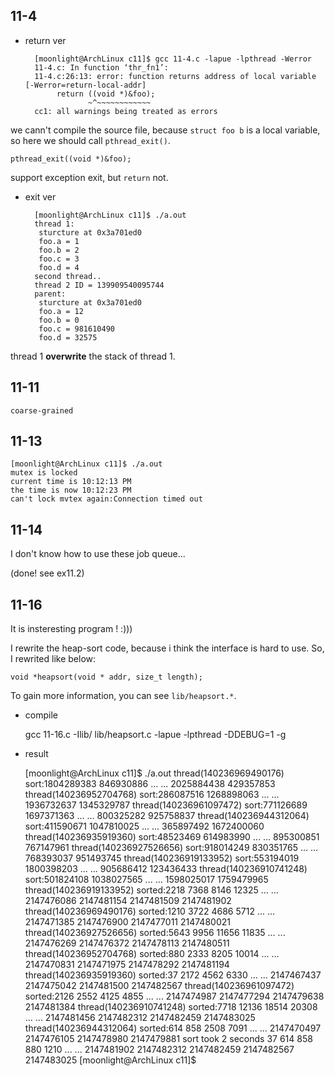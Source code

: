 ## 11-4

- return ver

        [moonlight@ArchLinux c11]$ gcc 11-4.c -lapue -lpthread -Werror
        11-4.c: In function ‘thr_fn1’:
        11-4.c:26:13: error: function returns address of local variable [-Werror=return-local-addr]
             return ((void *)&foo);
                    ~^~~~~~~~~~~~~
        cc1: all warnings being treated as errors

we cann't compile the source file, because `struct foo b` is a local variable, so here we should call `pthread_exit()`.

    pthread_exit((void *)&foo);

support exception exit, but `return` not.

- exit ver


        [moonlight@ArchLinux c11]$ ./a.out 
        thread 1:
         sturcture at 0x3a701ed0
         foo.a = 1
         foo.b = 2
         foo.c = 3
         foo.d = 4
        second thread..
        thread 2 ID = 139909540095744
        parent:
         sturcture at 0x3a701ed0
         foo.a = 12
         foo.b = 0
         foo.c = 981610490
         foo.d = 32575

thread 1 __overwrite__ the stack of thread 1.




## 11-11
`coarse-grained`

## 11-13

    [moonlight@ArchLinux c11]$ ./a.out
    mutex is locked
    current time is 10:12:13 PM
    the time is now 10:12:23 PM
    can't lock mvtex again:Connection timed out


## 11-14

I don't know how to use these job queue... 

(done! see ex11.2)

## 11-16

It is insteresting program ! :)))

I rewrite the heap-sort code, because i think the interface is hard to use. So, I rewrited like below:

    void *heapsort(void * addr, size_t length);

To gain more information, you can see `lib/heapsort.*`.

- compile

    gcc 11-16.c -Ilib/ lib/heapsort.c -lapue -lpthread -DDEBUG=1 -g

- result

    [moonlight@ArchLinux c11]$ ./a.out 
    thread(140236969490176) sort:1804289383 846930886   ... ...   2025884438 429357853 
    thread(140236952704768) sort:286087516 1268898063   ... ...   1936732637 1345329787 
    thread(140236961097472) sort:771126689 1697371363   ... ...   800325282 925758837 
    thread(140236944312064) sort:411590671 1047810025   ... ...   365897492 1672400060 
    thread(140236935919360) sort:48523469 614983990   ... ...   895300851 767147961 
    thread(140236927526656) sort:918014249 830351765   ... ...   768393037 951493745 
    thread(140236919133952) sort:553194019 1800398203   ... ...   905686412 123436433 
    thread(140236910741248) sort:501824108 1038027565   ... ...   1598025017 1759479965 
    thread(140236919133952) sorted:2218 7368 8146 12325   ... ...   2147476086 2147481154 2147481509 2147481902 
    thread(140236969490176) sorted:1210 3722 4686 5712   ... ...   2147471385 2147476900 2147477011 2147480021 
    thread(140236927526656) sorted:5643 9956 11656 11835   ... ...   2147476269 2147476372 2147478113 2147480511 
    thread(140236952704768) sorted:880 2333 8205 10014   ... ...   2147470831 2147471975 2147478292 2147481194 
    thread(140236935919360) sorted:37 2172 4562 6330   ... ...   2147467437 2147475042 2147481500 2147482567 
    thread(140236961097472) sorted:2126 2552 4125 4855   ... ...   2147474987 2147477294 2147479638 2147481384 
    thread(140236910741248) sorted:7718 12136 18514 20308   ... ...   2147481456 2147482312 2147482459 2147483025 
    thread(140236944312064) sorted:614 858 2508 7091   ... ...   2147470497 2147476105 2147478980 2147479881 
    sort took    2 seconds
    37 614 858 880 1210    ... ...    2147481902 2147482312 2147482459 2147482567 2147483025 
    [moonlight@ArchLinux c11]$ 


